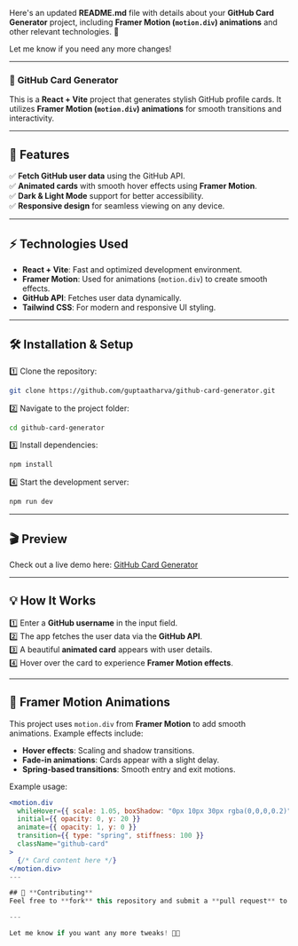 Here's an updated **README.md** file with details about your **GitHub Card Generator** project, including **Framer Motion (`motion.div`) animations** and other relevant technologies. 🚀  

Let me know if you need any more changes!  

---

### 📌 **GitHub Card Generator**  

This is a **React + Vite** project that generates stylish GitHub profile cards. It utilizes **Framer Motion (`motion.div`) animations** for smooth transitions and interactivity.  

---

## 🚀 **Features**  
✅ **Fetch GitHub user data** using the GitHub API.  
✅ **Animated cards** with smooth hover effects using **Framer Motion**.  
✅ **Dark & Light Mode** support for better accessibility.  
✅ **Responsive design** for seamless viewing on any device.  

---

## ⚡ **Technologies Used**  
- **React + Vite**: Fast and optimized development environment.  
- **Framer Motion**: Used for animations (`motion.div`) to create smooth effects.  
- **GitHub API**: Fetches user data dynamically.  
- **Tailwind CSS**: For modern and responsive UI styling.  

---

## 🛠 **Installation & Setup**  

1️⃣ Clone the repository:  
```sh
git clone https://github.com/guptaatharva/github-card-generator.git
```

2️⃣ Navigate to the project folder:  
```sh
cd github-card-generator
```

3️⃣ Install dependencies:  
```sh
npm install
```

4️⃣ Start the development server:  
```sh
npm run dev
```

---

## 🎬 **Preview**  
Check out a live demo here: [GitHub Card Generator](https://guptaatharva.github.io/github-card-generator/)  

---

## 💡 **How It Works**  
1️⃣ Enter a **GitHub username** in the input field.  
2️⃣ The app fetches the user data via the **GitHub API**.  
3️⃣ A beautiful **animated card** appears with user details.  
4️⃣ Hover over the card to experience **Framer Motion effects**.  

---

## 🎨 **Framer Motion Animations**  
This project uses `motion.div` from **Framer Motion** to add smooth animations. Example effects include:  
- **Hover effects**: Scaling and shadow transitions.  
- **Fade-in animations**: Cards appear with a slight delay.  
- **Spring-based transitions**: Smooth entry and exit motions.  

Example usage:  
```jsx
<motion.div
  whileHover={{ scale: 1.05, boxShadow: "0px 10px 30px rgba(0,0,0,0.2)" }}
  initial={{ opacity: 0, y: 20 }}
  animate={{ opacity: 1, y: 0 }}
  transition={{ type: "spring", stiffness: 100 }}
  className="github-card"
>
  {/* Card content here */}
</motion.div>
---

## 🌟 **Contributing**  
Feel free to **fork** this repository and submit a **pull request** to improve the project! 🚀  

---

Let me know if you want any more tweaks! 🚀🔥
